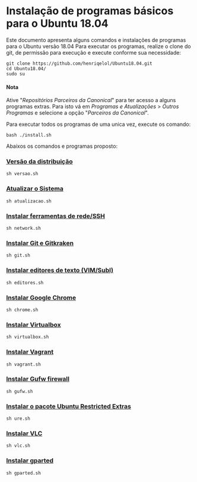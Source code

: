 # Instalação de programas básicos para o Ubuntu 18.04
Este documento apresenta alguns comandos e instalações de programas para o Ubuntu versão 18.04
Para executar os programas, realize o clone do git, de permissão para execução e execute conforme sua necessidade:
~~~
git clone https://github.com/henriqelol/Ubuntu18.04.git
cd Ubuntu18.04/
sudo su
~~~

#### Nota
Ative "*Repositórios Parceiros da Canonical*" para ter acesso a alguns programas extras. 
Para isto vá em *Programas e Atualizações* > *Outros Programas* e selecione a opção "*Parceiros da Canonical*".

Para executar todos os programas de uma unica vez, execute os comando:
~~~
bash ./install.sh
~~~

Abaixos os comandos e programas proposto:

### [Versão da distribuição](https://github.com/henriqelol/Ubuntu18.04/blob/master/versao.sh)
~~~
sh versao.sh
~~~

### [Atualizar o Sistema](https://github.com/henriqelol/Ubuntu18.04/blob/master/atualizacao.sh)
~~~
sh atualizacao.sh
~~~

### [Instalar ferramentas de rede/SSH](https://github.com/henriqelol/Ubuntu18.04/blob/master/network.sh)
~~~
sh network.sh
~~~

### [Instalar Git e Gitkraken](https://github.com/henriqelol/Ubuntu18.04/blob/master/git.sh)
~~~
sh git.sh
~~~

### [Instalar editores de texto (VIM/Subl)](https://github.com/henriqelol/Ubuntu18.04/blob/master/editores.sh)
~~~
sh editores.sh
~~~

### [Instalar Google Chrome](https://github.com/henriqelol/Ubuntu18.04/blob/master/chrome.sh)
~~~
sh chrome.sh
~~~

### [Instalar Virtualbox](https://github.com/henriqelol/Ubuntu18.04/blob/master/virtualbox.sh)
~~~
sh virtualbox.sh
~~~

### [Instalar Vagrant](https://github.com/henriqelol/Ubuntu18.04/blob/master/vagrant.sh)
~~~
sh vagrant.sh
~~~

### [Instalar Gufw firewall](https://github.com/henriqelol/Ubuntu18.04/blob/master/firewall.sh)
~~~
sh gufw.sh
~~~

### [Instalar o pacote Ubuntu Restricted Extras](https://github.com/henriqelol/Ubuntu18.04/blob/master/ure.sh)
~~~
sh ure.sh 
~~~

### [Instalar VLC](https://github.com/henriqelol/Ubuntu18.04/blob/master/vlc.sh)
~~~
sh vlc.sh 
~~~

### [Instalar gparted](https://github.com/henriqelol/Ubuntu18.04/blob/master/gparted.sh)
~~~
sh gparted.sh
~~~
